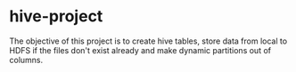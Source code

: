 # hive-project
The objective of this project is to create hive tables, store data from local to HDFS if the files don't exist already and make dynamic partitions out of columns. 
